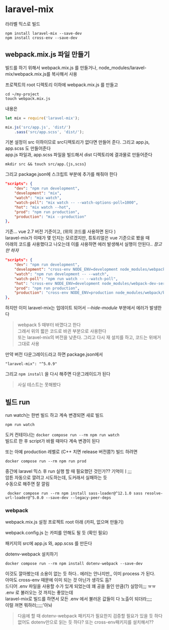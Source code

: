 # laravel-mix

라라벨 믹스로 빌드
```
npm install laravel-mix --save-dev
npm install cross-env --save-dev
```


## webpack.mix.js 파일 만들기
빌드를 하기 위해서 webpack.mix.js 를 만들거나, node_modules/laravel-mix/webpack.mix.js를 복사해서 사용   

프로젝트의 root 디렉토리 이하에 webpack.mix.js 를 만들고 
```
cd ~/my-project
touch webpack.mix.js
```

내용은 
```js
let mix = require('laravel-mix');

mix.js('src/app.js', 'dist/')
    .sass('src/app.scss', 'dist/');
```

기본 설정이  src 이하이므로 src디렉토리가 없다면 만들어 준다.  그리고 app.js, app.scss 도 만들어준다   
app.js 파일과, app.scss 파일을 빌드해서 dist 디렉토리에 결과물로 만들어준다 
```
mkdir src && touch src/app.{js,scss}
```

그리고 package.json에 스크립트 부분에 추가를 해줘야 한다   
```json
"scripts": {
    "dev": "npm run development",
    "development": "mix",
    "watch": "mix watch",
    "watch-poll": "mix watch -- --watch-options-poll=1000",
    "hot": "mix watch --hot",
    "prod": "npm run production",
    "production": "mix --production"
},
```

기존... vue 2.7 버전 기준이고, (위의 코드를 사용하면 된다 )   
laravel-mix가 이때가 몇 인지는 모르겠지만, 튜토리얼은 vue 기준으로 봤을 때  
아래의 코드를 사용했다고 나오는데 이를 사용하면 에러 발생해서 실행이 안된다.. *참고만 하자*
```json
"scripts": {
    "dev": "npm run development",
    "development": "cross-env NODE_ENV=development node_modules/webpack/bin/webpack.js --progress --hide-modules --config=node_modules/laravel-mix/setup/webpack.config.js",
    "watch": "npm run development -- --watch",
    "watch-poll": "npm run watch -- --watch-poll",
    "hot": "cross-env NODE_ENV=development node_modules/webpack-dev-server/bin/webpack-dev-server.js --inline --hot --disable-host-check --config=node_modules/laravel-mix/setup/webpack.config.js",
    "prod": "npm run production",
    "production": "cross-env NODE_ENV=production node_modules/webpack/bin/webpack.js --no-progress --hide-modules --config=node_modules/laravel-mix/setup/webpack.config.js"
},
```

하지만 이미 laravel-mix는 업데이트 되어서 *--hide-module* 부분에서 에러가 발생한다   
> webpack 5 때부터 바꼈다고 한다     
> 그래서 위의 짧은 코드로 바귄 부분으로 사용한다   
또는 laravel-mix의 버전을 낮춘다. 그리고 다시 재 설치를 하고, 코드는 위에거 그대로 사용

만약 버전 다운그레이드라고 하면 package.json에서 
```
"laravel-mix": "^5.0.9"
```
그리고 `npm install` 을 다시 해주면 다운그레이드가 된다   

> 사실 테스트는 못해봤다   



## 빌드 run 
run watch는 한번 빌드 하고 계속 변경되면 새로 빌드 
```
npm run watch
```
도커 컨테이너는 `docker compose run --rm npm run watch`    
빌드르 한 후 script가 바뀔 때마다 계속 변경이 된다  

또는 아예 production 레벨로 (C++ 치면  release 버전쯤?) 빌드 하려면
```
docker compose run --rm npm run prod
```

중간에 laravel 믹스 후 run 실행 할 때 필요했던 것인가?? 기억이ㅣ;;;  
암튼 자동으로 깔려고 시도하는데, 도커래서 실패하는 듯   
수동으로 해주면 잘 깔림
```
 docker compose run --rm npm install sass-loader@^12.1.0 sass resolve-url-loader@^5.0.0 --save-dev --legacy-peer-deps
```



### webpack

webpack.mix.js 설정  프로젝트 root 아래 (카피, 없으며 만들기)

webpack.config.js 는 카피를 안해도 될 듯 (확인 필요)

패키지의 src에 app.js 와, app.scss 를 만든다   

dotenv-webpack 설치하기
```
docker compose run --rm npm install dotenv-webpack --save-dev
```


이것도 깔아봤는데 소용이 없는 듯 하다.. 에러는 안나지만,, 이미 process 가 된다.  
아마도 cross-env 때문에 이미 되는 것 아닌가 생각도 듬?  
드디어 .env 파일을 사용할 수가 있게 되었는데 꽤 공을 들인 만큼(?) 실망이;;; ㅠㅠ   
.env 로 불러오는 것 까지는 좋았는데   
laravel-mix로 빌드를 하면서 모든 .env 에서 불러온 값들이 다 노출이 되더라;;;;   
이럴 꺼면 뭐하러;;;;;'아놔   


> 다음에 할 때 dotenv-webpack 패키지가 필요한지 검증할 필요가 있을 듯 하다  
> 없어도 dotenv만으로 읽는 듯 하다?  또는 cross-env패키지를 설치해서??

